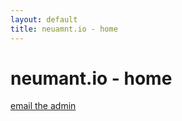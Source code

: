 ```yaml
---
layout: default
title: neuamnt.io - home
---
```

<div class="blurb">
	<h1>neumant.io - home</h1>
	<a href="mailto:admin@neumant.io?subject=Request for Admin">email the admin</a>
</div><!-- /.blurb -->
